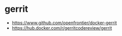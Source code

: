 # gerrit

- https://www.github.com/openfrontier/docker-gerrit
- https://hub.docker.com/r/gerritcodereview/gerrit
